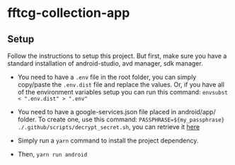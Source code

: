 # fftcg-collection-app

## Setup

Follow the instructions to setup this project. But first, make sure you have a standard installation of android-studio,
avd manager, sdk manager.

- You need to have a `.env` file in the root folder, you can simply copy/paste the `.env.dist` file and replace the
values. Or, if you have all of the environment variables setup you can run this command:
`envsubst < ".env.dist" > ".env"`

- You need to have a google-services.json file placed in android/app/ folder. To create one, use this command:
`PASSPHRASE=${my_passphrase} ./.github/scripts/decrypt_secret.sh`,
you can retrieve it [here](https://start.1password.com/open/i?a=IKJM5VUB2RFBJAUDDVWQAPK5NE&h=my.1password.com&i=dbe2jw4bejmaad4ioxpuly66si&v=2fkjkdj3wbyycogwphul6jocxq)

- Simply run a `yarn` command to install the project dependency.
- Then, `yarn run android`
